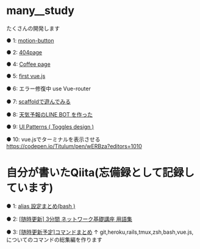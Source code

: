 # many__study

たくさんの開発します

● 1: 
<a href="https://gyazo.com/ef8433087cbf3e4087de54263df2be78">motion-button</a>

● 2:
<a href="https://gyazo.com/5a459ad70173b30a1e11ff4fe8bbc63c">404page</a>

● 4:
<a href="https://gyazo.com/f891abfe66f2bb41d6151a9272f8745d">Coffee page</a>

● 5: 
<a href="https://gyazo.com/15363660497624c35f4883da29694cf8"> first vue.js</a>

● 6: エラー修復中
use Vue-router

● 7: 
<a href="https://github.com/sho-kasama/toy_app">scaffoldで遊んでみる</a>

● 8: 
<a href="https://i.gyazo.com/b8688682db707c7f13518b71b6ec542f.gif"> 天気予報のLINE BOT を作った</a>

● 9: 
<a href="https://i.gyazo.com/951a1863aa20d038d99c2657f9849a27.gif">UI Patterns ( Toggles design )</a>

● 10: 
vue.jsでターミナルを表示させる　https://codepen.io/Titulum/pen/wERBza?editors=1010





# 自分が書いたQiita(忘備録として記録しています)



● 1:
<a href="https://qiita.com/maru__maru/items/23d6e1b94bd5344548f1">alias 設定まとめ(bash ) </a>


● 2:
<a href="https://qiita.com/maru__maru/items/eb0152ef09128a5e9fcb">[随時更新] 3分間 ネットワーク基礎講座 用語集</a>


● 3:
<a href="https://qiita.com/maru__maru/items/05497d5540a758639fd4">[随時更新予定]コマンドまとめ</a>
↑ git,heroku,rails,tmux,zsh,bash,vue.js,についてのコマンドの総集編を作ります





















